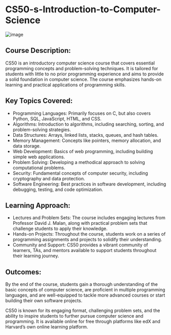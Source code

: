 # CS50-s-Introduction-to-Computer-Science

![image](https://github.com/user-attachments/assets/bb01927b-0078-4a2e-8b8b-e67e27c7cb3d)

## Course Description:
CS50 is an introductory computer science course that covers essential programming concepts and problem-solving techniques. It is tailored for students with little to no prior programming experience and aims to provide a solid foundation in computer science. The course emphasizes hands-on learning and practical applications of programming skills.

## Key Topics Covered:
- Programming Languages: Primarily focuses on C, but also covers Python, SQL, JavaScript, HTML, and CSS.
- Algorithms: Introduction to algorithms, including searching, sorting, and problem-solving strategies.
- Data Structures: Arrays, linked lists, stacks, queues, and hash tables.
- Memory Management: Concepts like pointers, memory allocation, and data storage.
- Web Development: Basics of web programming, including building simple web applications.
- Problem Solving: Developing a methodical approach to solving computational problems.
- Security: Fundamental concepts of computer security, including cryptography and data protection.
- Software Engineering: Best practices in software development, including debugging, testing, and code optimization.

## Learning Approach:
- Lectures and Problem Sets: The course includes engaging lectures from Professor David J. Malan, along with practical problem sets that challenge students to apply their knowledge.
- Hands-on Projects: Throughout the course, students work on a series of programming assignments and projects to solidify their understanding.
- Community and Support: CS50 provides a vibrant community of learners, TAs, and mentors available to support students throughout their learning journey.

## Outcomes:
By the end of the course, students gain a thorough understanding of the basic concepts of computer science, are proficient in multiple programming languages, and are well-equipped to tackle more advanced courses or start building their own software projects.

CS50 is known for its engaging format, challenging problem sets, and the ability to inspire students to further pursue computer science and programming. It is available online for free through platforms like edX and Harvard’s own online learning platform.
